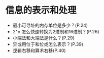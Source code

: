 # 信息的表示和处理

- 最小可寻址的内存单位是多少？(P.24)
- 2^n 怎么快速转换为2进制和16进制？(P.26)
- 小端法和大端法是什么？(P.29)
- 异或用位于和位或怎么表示？(P.39)
- 逻辑右移和算术右移(P.40)
